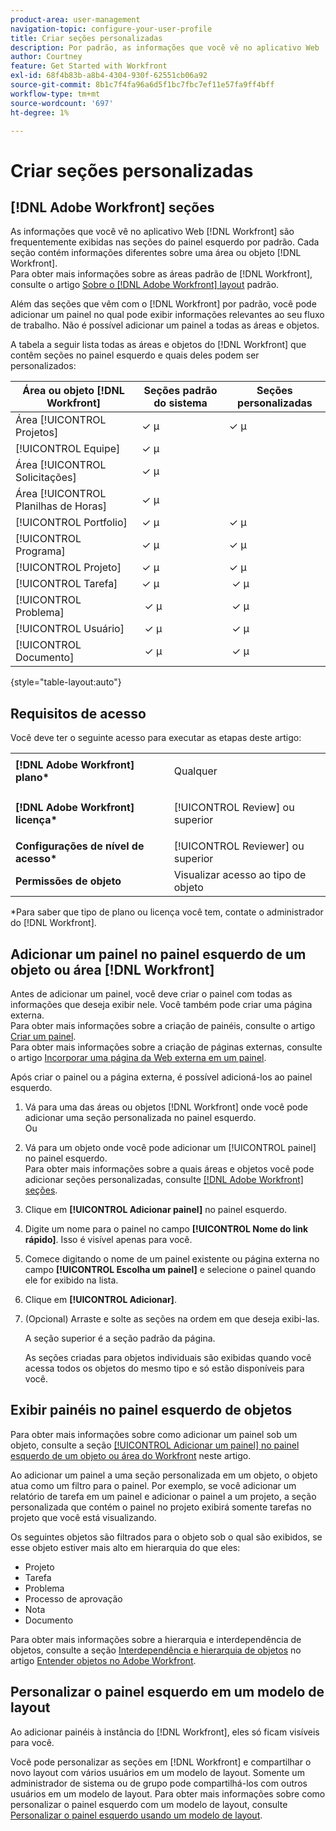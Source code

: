 ```yaml
---
product-area: user-management
navigation-topic: configure-your-user-profile
title: Criar seções personalizadas
description: Por padrão, as informações que você vê no aplicativo Web  [!DNL Workfront]  são exibidas com frequência nas seções no painel esquerdo. Cada seção contém informações diferentes sobre uma área ou objeto  [!DNL Workfront] .
author: Courtney
feature: Get Started with Workfront
exl-id: 68f4b83b-a8b4-4304-930f-62551cb06a92
source-git-commit: 8b1c7f4fa96a6d5f1bc7fbc7ef11e57fa9ff4bff
workflow-type: tm+mt
source-wordcount: '697'
ht-degree: 1%

---
```


# Criar seções personalizadas

## [!DNL Adobe Workfront] seções

As informações que você vê no aplicativo Web [!DNL Workfront] são frequentemente exibidas nas seções do painel esquerdo por padrão. Cada seção contém informações diferentes sobre uma área ou objeto [!DNL Workfront].\
Para obter mais informações sobre as áreas padrão de [!DNL Workfront], consulte o artigo [Sobre o  [!DNL Adobe Workfront] layout](../../../administration-and-setup/customize-workfront/use-layout-templates/about-the-default-wf-layout.md) padrão.

Além das seções que vêm com o [!DNL Workfront] por padrão, você pode adicionar um painel no qual pode exibir informações relevantes ao seu fluxo de trabalho. Não é possível adicionar um painel a todas as áreas e objetos.

A tabela a seguir lista todas as áreas e objetos do [!DNL Workfront] que contêm seções no painel esquerdo e quais deles podem ser personalizados:

| Área ou objeto **[!DNL Workfront]** | **Seções padrão do sistema** | **Seções personalizadas** |
|---|---|---|
| Área [!UICONTROL Projetos] | ✓ µ | ✓ µ |
| [!UICONTROL Equipe] | ✓ µ |   |
| Área [!UICONTROL Solicitações] | ✓ µ |   |
| Área [!UICONTROL Planilhas de Horas] | ✓ µ |   |
| [!UICONTROL Portfolio] | ✓ µ | ✓ µ |
| [!UICONTROL Programa] | ✓ µ | ✓ µ |
| [!UICONTROL Projeto] | ✓ µ | ✓ µ |
| [!UICONTROL Tarefa] | ✓ µ |  ✓ µ |
| [!UICONTROL Problema] |  ✓ µ |  ✓ µ |
| [!UICONTROL Usuário] |  ✓ µ |  ✓ µ |
| [!UICONTROL Documento] |  ✓ µ |  ✓ µ |

{style="table-layout:auto"}

## Requisitos de acesso

Você deve ter o seguinte acesso para executar as etapas deste artigo:

<table style="table-layout:auto"> 
 <col> 
 </col> 
 <col> 
 </col> 
 <tbody> 
  <tr> 
   <td role="rowheader"><strong>[!DNL Adobe Workfront] plano*</strong></td> 
   <td> <p>Qualquer</p> </td> 
  </tr> 
  <tr> 
   <td role="rowheader"><strong>[!DNL Adobe Workfront] licença*</strong></td> 
   <td> <p>[!UICONTROL Review] ou superior</p> </td> 
  </tr> 
  <tr> 
   <td role="rowheader"><strong>Configurações de nível de acesso*</strong></td> 
   <td>[!UICONTROL Reviewer] ou superior</td> 
  </tr> 
  <tr> 
   <td role="rowheader"><strong>Permissões de objeto</strong></td> 
   <td>Visualizar acesso ao tipo de objeto</td> 
  </tr> 
 </tbody> 
</table>

&#42;Para saber que tipo de plano ou licença você tem, contate o administrador do [!DNL Workfront].

## Adicionar um painel no painel esquerdo de um objeto ou área [!DNL Workfront]

Antes de adicionar um painel, você deve criar o painel com todas as informações que deseja exibir nele. Você também pode criar uma página externa.\
Para obter mais informações sobre a criação de painéis, consulte o artigo [Criar um painel](../../../reports-and-dashboards/dashboards/creating-and-managing-dashboards/create-dashboard.md).\
Para obter mais informações sobre a criação de páginas externas, consulte o artigo [Incorporar uma página da Web externa em um painel](../../../reports-and-dashboards/dashboards/creating-and-managing-dashboards/embed-external-web-page-dashboard.md).

Após criar o painel ou a página externa, é possível adicioná-los ao painel esquerdo.

1. Vá para uma das áreas ou objetos [!DNL Workfront] onde você pode adicionar uma seção personalizada no painel esquerdo.\
   Ou
1. Vá para um objeto onde você pode adicionar um [!UICONTROL painel] no painel esquerdo.\
   Para obter mais informações sobre a quais áreas e objetos você pode adicionar seções personalizadas, consulte [[!DNL Adobe Workfront] seções](#adobe-workfront-sections).
1. Clique em **[!UICONTROL Adicionar painel]** no painel esquerdo.
1. Digite um nome para o painel no campo **[!UICONTROL Nome do link rápido]**. Isso é visível apenas para você.
1. Comece digitando o nome de um painel existente ou página externa no campo **[!UICONTROL Escolha um painel]** e selecione o painel quando ele for exibido na lista.
1. Clique em **[!UICONTROL Adicionar]**.
1. (Opcional) Arraste e solte as seções na ordem em que deseja exibi-las.

   A seção superior é a seção padrão da página.

   As seções criadas para objetos individuais são exibidas quando você acessa todos os objetos do mesmo tipo e só estão disponíveis para você.

## Exibir painéis no painel esquerdo de objetos

Para obter mais informações sobre como adicionar um painel sob um objeto, consulte a seção [[!UICONTROL Adicionar um painel] no painel esquerdo de um objeto ou área do Workfront](#add-a-dashboard-in-the-left-panel-of-a-workfront-object-or-area) neste artigo.

Ao adicionar um painel a uma seção personalizada em um objeto, o objeto atua como um filtro para o painel. Por exemplo, se você adicionar um relatório de tarefa em um painel e adicionar o painel a um projeto, a seção personalizada que contém o painel no projeto exibirá somente tarefas no projeto que você está visualizando.

Os seguintes objetos são filtrados para o objeto sob o qual são exibidos, se esse objeto estiver mais alto em hierarquia do que eles:

* Projeto
* Tarefa
* Problema
* Processo de aprovação
* Nota
* Documento

Para obter mais informações sobre a hierarquia e interdependência de objetos, consulte a seção [Interdependência e hierarquia de objetos](../../../workfront-basics/navigate-workfront/workfront-navigation/understand-objects.md#understanding-interdependency-and-hierarchy-of-objects) no artigo [Entender objetos no Adobe Workfront](../../../workfront-basics/navigate-workfront/workfront-navigation/understand-objects.md).

## Personalizar o painel esquerdo em um modelo de layout

Ao adicionar painéis à instância do [!DNL Workfront], eles só ficam visíveis para você.

Você pode personalizar as seções em [!DNL Workfront] e compartilhar o novo layout com vários usuários em um modelo de layout. Somente um administrador de sistema ou de grupo pode compartilhá-los com outros usuários em um modelo de layout. Para obter mais informações sobre como personalizar o painel esquerdo com um modelo de layout, consulte [Personalizar o painel esquerdo usando um modelo de layout](/help/quicksilver/administration-and-setup/customize-workfront/use-layout-templates/customize-left-panel.md).
